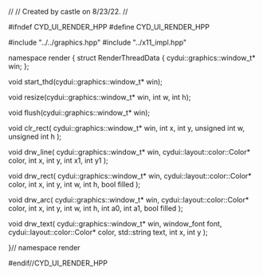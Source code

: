 //
// Created by castle on 8/23/22.
//

#ifndef CYD_UI_RENDER_HPP
#define CYD_UI_RENDER_HPP

#include "../../graphics.hpp"
#include "../x11_impl.hpp"

namespace render {
  struct RenderThreadData {
    cydui::graphics::window_t* win;
  };
  
  void start_thd(cydui::graphics::window_t* win);
  
  void resize(cydui::graphics::window_t* win, int w, int h);
  
  void flush(cydui::graphics::window_t* win);
  
  void clr_rect(
      cydui::graphics::window_t* win,
      int x,
      int y,
      unsigned int w,
      unsigned int h
  );
  
  void drw_line(
      cydui::graphics::window_t* win,
      cydui::layout::color::Color* color,
      int x,
      int y,
      int x1,
      int y1
  );
  
  void drw_rect(
      cydui::graphics::window_t* win,
      cydui::layout::color::Color* color,
      int x,
      int y,
      int w,
      int h,
      bool filled
  );
  
  void drw_arc(
      cydui::graphics::window_t* win,
      cydui::layout::color::Color* color,
      int x,
      int y,
      int w,
      int h,
      int a0,
      int a1,
      bool filled
  );
  
  void drw_text(
      cydui::graphics::window_t* win,
      window_font font,
      cydui::layout::color::Color* color,
      std::string text,
      int x,
      int y
  );
  
}// namespace render


#endif//CYD_UI_RENDER_HPP
